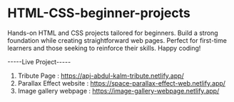 # HTML-CSS-beginner-projects

Hands-on HTML and CSS projects tailored for beginners. Build a strong foundation while creating straightforward web pages.
Perfect for first-time learners and those seeking to reinforce their skills. Happy coding!

-----Live Project-----
1. Tribute Page : https://apj-abdul-kalm-tribute.netlify.app/
2. Parallax Effect website : https://space-parallax-effect-web.netlify.app/
3. Image gallery webpage : https://image-gallery-webpage.netlify.app/
